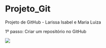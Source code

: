 # Projeto_Git
Projeto de GitHub - Larissa Isabel e Maria Luiza 

<p>1º passo: Criar um repositório no GitHub</p>
<img src = https://github.com/MaluAlmeida/Projeto_Git/issues/2#issue-2196211746.jpeg> 
